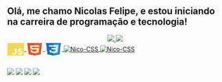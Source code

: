 ## Olá, me chamo Nicolas Felipe, e estou iniciando na carreira de programação e tecnologia!
<div align="center">
  <a href="https://github.com/Nicolas-FelSi">
  <img height="180em" src="https://github-readme-stats.vercel.app/api?username=Nicolas-FelSi&show_icons=true&theme=radical&count_private=true"/>
  <img height="180em" src="https://github-readme-stats.vercel.app/api/top-langs/?username=Nicolas-FelSi&layout=compact&langs_count=7&theme=dracula"/>
</div>
<div style="display: inline_block">
  <img align="center" alt="Nico-Js" height="30" width="40" src="https://raw.githubusercontent.com/devicons/devicon/master/icons/javascript/javascript-plain.svg">
  <img align="center" alt="Nico-HTML" height="30" width="40" src="https://raw.githubusercontent.com/devicons/devicon/master/icons/html5/html5-original.svg">
  <img align="center" alt="Nico-CSS" height="30" width="40" src="https://raw.githubusercontent.com/devicons/devicon/master/icons/css3/css3-original.svg">
  <img align="center" alt="Nico-CSS" height="30" width="30" src="https://upload.wikimedia.org/wikipedia/commons/thumb/1/18/C_Programming_Language.svg/1853px-C_Programming_Language.svg.png">
  <img align="center" alt="Nico-CSS" height="50" width="50" src="https://www.svgrepo.com//show/376344/python.svg">
</div>
  
  ##
 
<div> 
  <a href="https://www.instagram.com/nicolas_felsi/" target="_blank"><img src="https://img.shields.io/badge/-Instagram-%23E4405F?style=for-the-badge&logo=instagram&logoColor=white" target="_blank"></a>
  <a href="https://wa.me/5547984453110" target="_blank"><img src="https://img.shields.io/badge/WhatsApp-25D366?style=for-the-badge&logo=whatsapp&logoColor=white" target="_blank"></a>
  <a href="https://www.linkedin.com/in/nicolasfelsidev/" target="_blank"><img src="https://img.shields.io/badge/-LinkedIn-%230077B5?style=for-the-badge&logo=linkedin&logoColor=white" target="_blank"></a> 
  <a href="https://nicolas-felsi.github.io/my-portfolio/" target="_blank"><img src="https://img.shields.io/badge/Portfolio-121013?style=for-the-badge&logo=github&logoColor=white" target="_blank"></a> 
 
 
</div>
